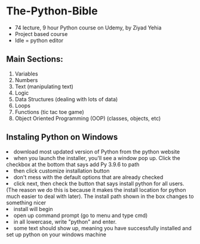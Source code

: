# The-Python-Bible

- 74 lecture, 9 hour Python course on Udemy, by Ziyad Yehia
- Project based course
- Idle = python editor

<h2>Main Sections: </h2>
  <ol>
    <li>Variables </li> 
    <li>Numbers </li> 
    <li>Text (manipulating text) <l/i> 
    <li>Logic </li> 
    <li>Data Structures (dealing with lots of data) </li> 
    <li>Loops </li> 
    <li>Functions (tic tac toe game) </li> 
    <li>Object Oriented Programming (OOP) (classes, objects, etc) </li> 
  </ol>

<h2>Instaling Python on Windows </h2>
  <li> download most updated version of Python from the python website </li> 
  <li> when you launch the installer, you'll see a window pop up. Click the checkbox at the bottom that says add Py 3.9.6 to path </li> 
  <li> then click customize installation button <l/i> 
  <li> don't mess with the default options that are already checked </li> 
  <li> click next, then check the button that says install python for all users. (The reason we do this is because it makes the install location for python much easier to deal with later). The install path shown in the box changes to something nicer </li> 
  <li> install will begin </li> 
  <li> open up command prompt (go to menu and type cmd) </li> 
  <li> in all lowercase, write "python" and enter. </li>   
  <li> some text should show up, meaning you have successfully installed and set up python on your windows machine </li>   
